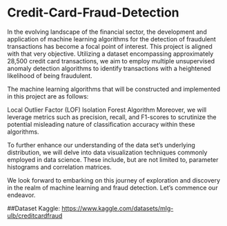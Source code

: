 # Credit-Card-Fraud-Detection
In the evolving landscape of the financial sector, the development and application of machine learning algorithms for the detection of fraudulent transactions has become a focal point of interest. This project is aligned with that very objective. Utilizing a dataset encompassing approximately 28,500 credit card transactions, we aim to employ multiple unsupervised anomaly detection algorithms to identify transactions with a heightened likelihood of being fraudulent.

The machine learning algorithms that will be constructed and implemented in this project are as follows:

Local Outlier Factor (LOF)
Isolation Forest Algorithm
Moreover, we will leverage metrics such as precision, recall, and F1-scores to scrutinize the potential misleading nature of classification accuracy within these algorithms.

To further enhance our understanding of the data set’s underlying distribution, we will delve into data visualization techniques commonly employed in data science. These include, but are not limited to, parameter histograms and correlation matrices.

We look forward to embarking on this journey of exploration and discovery in the realm of machine learning and fraud detection. Let’s commence our endeavor.

##Dataset
Kaggle: https://www.kaggle.com/datasets/mlg-ulb/creditcardfraud
